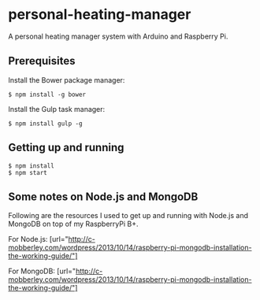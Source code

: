 # personal-heating-manager
A personal heating manager system with Arduino and Raspberry Pi.

## Prerequisites

Install the Bower package manager:
```
$ npm install -g bower
```

Install the Gulp task manager:
```
$ npm install gulp -g
```

## Getting up and running
```
$ npm install
$ npm start
```
## Some notes on Node.js and MongoDB

Following are the resources I used to get up and running with Node.js and MongoDB on top of my RaspberryPi B+.

For Node.js:
[url="http://c-mobberley.com/wordpress/2013/10/14/raspberry-pi-mongodb-installation-the-working-guide/"]

For MongoDB:
[url="http://c-mobberley.com/wordpress/2013/10/14/raspberry-pi-mongodb-installation-the-working-guide/"]
